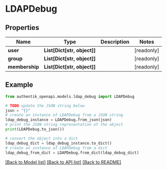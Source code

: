 # LDAPDebug


## Properties

Name | Type | Description | Notes
------------ | ------------- | ------------- | -------------
**user** | **List[Dict[str, object]]** |  | [readonly] 
**group** | **List[Dict[str, object]]** |  | [readonly] 
**membership** | **List[Dict[str, object]]** |  | [readonly] 

## Example

```python
from authentik_openapi.models.ldap_debug import LDAPDebug

# TODO update the JSON string below
json = "{}"
# create an instance of LDAPDebug from a JSON string
ldap_debug_instance = LDAPDebug.from_json(json)
# print the JSON string representation of the object
print(LDAPDebug.to_json())

# convert the object into a dict
ldap_debug_dict = ldap_debug_instance.to_dict()
# create an instance of LDAPDebug from a dict
ldap_debug_from_dict = LDAPDebug.from_dict(ldap_debug_dict)
```
[[Back to Model list]](../README.md#documentation-for-models) [[Back to API list]](../README.md#documentation-for-api-endpoints) [[Back to README]](../README.md)



